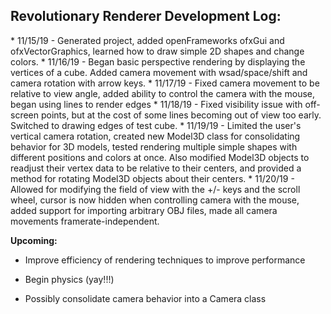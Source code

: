 <h2>Revolutionary Renderer Development Log:</h2>
* 11/15/19 - Generated project, added openFrameworks ofxGui and ofxVectorGraphics, learned how to draw simple 2D shapes and change colors.
* 11/16/19 - Began basic perspective rendering by displaying the vertices of a cube. Added camera movement with wsad/space/shift and camera rotation with arrow keys.
* 11/17/19 - Fixed camera movement to be relative to view angle, added ability to control the camera with the mouse, began using lines to render edges
* 11/18/19 - Fixed visibility issue with off-screen points, but at the cost of some lines becoming out of view too early. Switched to drawing edges of test cube.
* 11/19/19 - Limited the user's vertical camera rotation, created new Model3D class for consolidating behavior for 3D models, tested rendering multiple simple shapes with different positions and colors at once. Also modified Model3D objects to readjust their vertex data to be relative to their centers, and provided a method for rotating Model3D objects about their centers.
* 11/20/19 - Allowed for modifying the field of view with the +/- keys and the scroll wheel, cursor is now hidden when controlling camera with the mouse, added support for importing arbitrary OBJ files, made all camera movements framerate-independent.

**Upcoming:**

* Improve efficiency of rendering techniques to improve performance

* Begin physics (yay!!!)

* Possibly consolidate camera behavior into a Camera class

  
